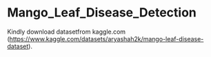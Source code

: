 # Mango_Leaf_Disease_Detection

Kindly download datasetfrom kaggle.com (https://www.kaggle.com/datasets/aryashah2k/mango-leaf-disease-dataset).
